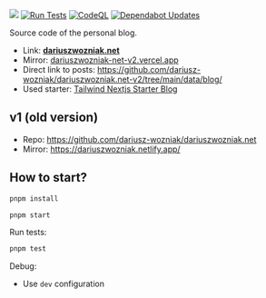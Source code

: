 ![](https://api.checklyhq.com/v1/badges/checks/77110937-b0cc-4460-a087-e909272ef620?style=flat&theme=default&responseTime=true) [![Run Tests](https://github.com/dariusz-wozniak/dariuszwozniak.net-v2/actions/workflows/test.yml/badge.svg)](https://github.com/dariusz-wozniak/dariuszwozniak.net-v2/actions/workflows/test.yml) [![CodeQL](https://github.com/dariusz-wozniak/dariuszwozniak.net-v2/actions/workflows/github-code-scanning/codeql/badge.svg)](https://github.com/dariusz-wozniak/dariuszwozniak.net-v2/actions/workflows/github-code-scanning/codeql) [![Dependabot Updates](https://github.com/dariusz-wozniak/dariuszwozniak.net-v2/actions/workflows/dependabot/dependabot-updates/badge.svg)](https://github.com/dariusz-wozniak/dariuszwozniak.net-v2/actions/workflows/dependabot/dependabot-updates)

Source code of the personal blog.

* Link: **[dariuszwozniak.net](https://dariuszwozniak.net/)**
* Mirror: [dariuszwozniak-net-v2.vercel.app](https://dariuszwozniak-net-v2.vercel.app/)
* Direct link to posts: https://github.com/dariusz-wozniak/dariuszwozniak.net-v2/tree/main/data/blog/
* Used starter: [Tailwind Nextjs Starter Blog](https://github.com/timlrx/tailwind-nextjs-starter-blog)

## v1 (old version)
* Repo: https://github.com/dariusz-wozniak/dariuszwozniak.net
* Mirror: https://dariuszwozniak.netlify.app/

## How to start?

```bash
pnpm install
```

```bash
pnpm start
```

Run tests:

```bash
pnpm test
```

Debug:

* Use `dev` configuration
